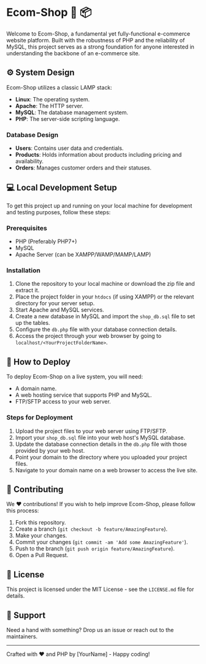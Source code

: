 # Ecom-Shop :shopping_cart: :package:

Welcome to Ecom-Shop, a fundamental yet fully-functional e-commerce website platform. Built with the robustness of PHP and the reliability of MySQL, this project serves as a strong foundation for anyone interested in understanding the backbone of an e-commerce site.

## :gear: System Design

Ecom-Shop utilizes a classic LAMP stack:
- **Linux**: The operating system.
- **Apache**: The HTTP server.
- **MySQL**: The database management system.
- **PHP**: The server-side scripting language.

### Database Design
- **Users**: Contains user data and credentials.
- **Products**: Holds information about products including pricing and availability.
- **Orders**: Manages customer orders and their statuses.

## :computer: Local Development Setup

To get this project up and running on your local machine for development and testing purposes, follow these steps:

### Prerequisites
- PHP (Preferably PHP7+)
- MySQL
- Apache Server (can be XAMPP/WAMP/MAMP/LAMP)

### Installation

1. Clone the repository to your local machine or download the zip file and extract it.
2. Place the project folder in your `htdocs` (if using XAMPP) or the relevant directory for your server setup.
3. Start Apache and MySQL services.
4. Create a new database in MySQL and import the `shop_db.sql` file to set up the tables.
5. Configure the `db.php` file with your database connection details.
6. Access the project through your web browser by going to `localhost/<YourProjectFolderName>`.

## :rocket: How to Deploy

To deploy Ecom-Shop on a live system, you will need:

- A domain name.
- A web hosting service that supports PHP and MySQL.
- FTP/SFTP access to your web server.

### Steps for Deployment

1. Upload the project files to your web server using FTP/SFTP.
2. Import your `shop_db.sql` file into your web host's MySQL database.
3. Update the database connection details in the `db.php` file with those provided by your web host.
4. Point your domain to the directory where you uploaded your project files.
5. Navigate to your domain name on a web browser to access the live site.

## :open_book: Contributing

We :heart: contributions! If you wish to help improve Ecom-Shop, please follow this process:

1. Fork this repository.
2. Create a branch (`git checkout -b feature/AmazingFeature`).
3. Make your changes.
4. Commit your changes (`git commit -am 'Add some AmazingFeature'`).
5. Push to the branch (`git push origin feature/AmazingFeature`).
6. Open a Pull Request.

## :memo: License

This project is licensed under the MIT License - see the `LICENSE.md` file for details.

## :raising_hand: Support

Need a hand with something? Drop us an issue or reach out to the maintainers.

---

Crafted with :heart: and PHP by [YourName] - Happy coding!
